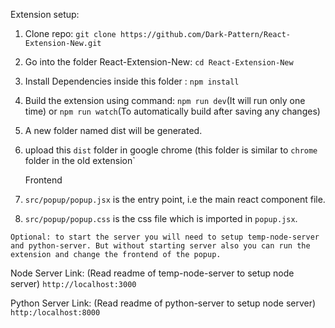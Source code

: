 Extension setup:
1. Clone repo: `git clone https://github.com/Dark-Pattern/React-Extension-New.git`
2. Go into the folder React-Extension-New: `cd React-Extension-New`
3. Install Dependencies inside this folder : `npm install`
4. Build the extension using command: `npm run dev`(It will run only one time) or `npm run watch`(To automatically build after saving any changes)
5. A new folder named dist will be generated.
6. upload this `dist` folder in google chrome (this folder is similar to `chrome` folder in the old extension`

   Frontend
1. `src/popup/popup.jsx` is the entry point, i.e the main react component file.
2. `src/popup/popup.css` is the css file which is imported in `popup.jsx`.




`Optional: to start the server you will need to setup temp-node-server and python-server. But without starting server also you can run the extension and change the frontend of the popup.`

   Node Server Link: (Read readme of temp-node-server to setup node server)
   `http://localhost:3000`

   Python Server Link: (Read readme of python-server to setup node server)
   `http:/localhost:8000`
